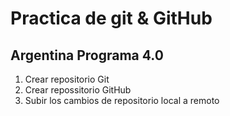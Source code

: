 # Practica de git & GitHub

## Argentina Programa 4.0

1. Crear repositorio Git
2. Crear repossitorio GitHub
3. Subir los cambios de repositorio local a remoto


